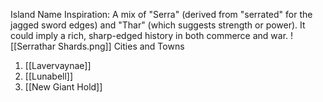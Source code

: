 Island Name Inspiration: A mix of "Serra" (derived from "serrated" for the jagged sword edges) and "Thar" (which suggests strength or power). It could imply a rich, sharp-edged history in both commerce and war.
![[Serrathar Shards.png]]
Cities and Towns
1. [[Lavervaynae]]
2. [[Lunabell]]
3. [[New Giant Hold]]

